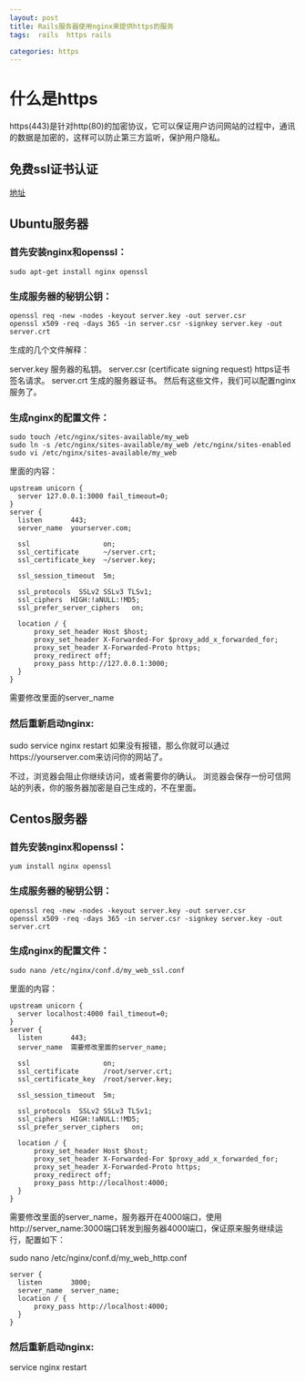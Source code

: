 ```yaml
---
layout: post
title: Rails服务器使用nginx来提供https的服务
tags:  rails  https rails

categories: https
---
```


# 什么是https
https(443)是针对http(80)的加密协议，它可以保证用户访问网站的过程中，通讯的数据是加密的，这样可以防止第三方监听，保护用户隐私。

##  免费ssl证书认证
[地址](https://www.startssl.com/)

## Ubuntu服务器
### 首先安装nginx和openssl：

```
sudo apt-get install nginx openssl

```
### 生成服务器的秘钥公钥：

```
openssl req -new -nodes -keyout server.key -out server.csr
openssl x509 -req -days 365 -in server.csr -signkey server.key -out server.crt

```
生成的几个文件解释：

server.key 服务器的私钥。
server.csr (certificate signing request) https证书签名请求。
server.crt 生成的服务器证书。
然后有这些文件，我们可以配置nginx服务了。

### 生成nginx的配置文件：

```
sudo touch /etc/nginx/sites-available/my_web
sudo ln -s /etc/nginx/sites-available/my_web /etc/nginx/sites-enabled
sudo vi /etc/nginx/sites-available/my_web

```
里面的内容：

```
upstream unicorn {
  server 127.0.0.1:3000 fail_timeout=0;
}
server {
  listen       443;
  server_name  yourserver.com;

  ssl                  on;
  ssl_certificate      ~/server.crt;
  ssl_certificate_key  ~/server.key;

  ssl_session_timeout  5m;

  ssl_protocols  SSLv2 SSLv3 TLSv1;
  ssl_ciphers  HIGH:!aNULL:!MD5;
  ssl_prefer_server_ciphers   on;

  location / {
      proxy_set_header Host $host;
      proxy_set_header X-Forwarded-For $proxy_add_x_forwarded_for;
      proxy_set_header X-Forwarded-Proto https;
      proxy_redirect off;
      proxy_pass http://127.0.0.1:3000;
  }
}
```
需要修改里面的server_name

### 然后重新启动nginx:

sudo service nginx restart
如果没有报错，那么你就可以通过https://yourserver.com来访问你的网站了。

不过，浏览器会阻止你继续访问，或者需要你的确认。 浏览器会保存一份可信网站的列表，你的服务器加密是自己生成的，不在里面。



## Centos服务器
### 首先安装nginx和openssl：

```
yum install nginx openssl

```
### 生成服务器的秘钥公钥：

```
openssl req -new -nodes -keyout server.key -out server.csr
openssl x509 -req -days 365 -in server.csr -signkey server.key -out server.crt

```

### 生成nginx的配置文件：

```
sudo nano /etc/nginx/conf.d/my_web_ssl.conf
```
里面的内容：

```
upstream unicorn {
  server localhost:4000 fail_timeout=0;
}
server {
  listen       443;
  server_name  需要修改里面的server_name;

  ssl                  on;
  ssl_certificate      /root/server.crt;
  ssl_certificate_key  /root/server.key;

  ssl_session_timeout  5m;

  ssl_protocols  SSLv2 SSLv3 TLSv1;
  ssl_ciphers  HIGH:!aNULL:!MD5;
  ssl_prefer_server_ciphers   on;

  location / {
      proxy_set_header Host $host;
      proxy_set_header X-Forwarded-For $proxy_add_x_forwarded_for;
      proxy_set_header X-Forwarded-Proto https;
      proxy_redirect off;
      proxy_pass http://localhost:4000;
  }
}

```
需要修改里面的server_name，服务器开在4000端口，使用http://server_name:3000端口转发到服务器4000端口，保证原来服务继续运行，配置如下：

sudo nano /etc/nginx/conf.d/my_web_http.conf
```
server {
  listen       3000;
  server_name  server_name;
  location / {
      proxy_pass http://localhost:4000;
  }
}
```


### 然后重新启动nginx:

 service nginx restart